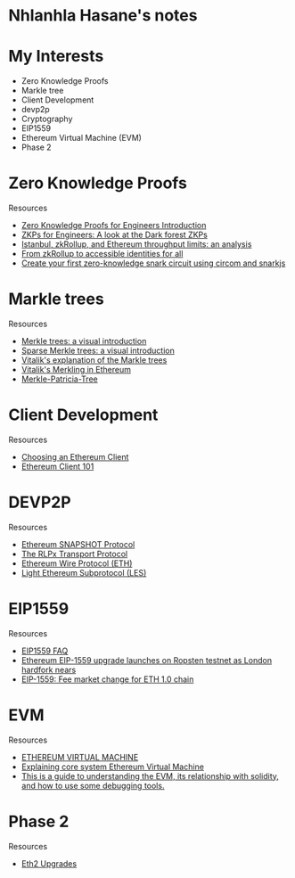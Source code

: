 # Nhlanhla Hasane's notes
    
# My Interests
- Zero Knowledge Proofs 
- Markle tree
- Client Development
- devp2p
- Cryptography
- EIP1559
- Ethereum Virtual Machine (EVM)
- Phase 2

# Zero Knowledge Proofs 
  Resources
  
  -  [Zero Knowledge Proofs for Engineers Introduction](https://blog.zkga.me/intro-to-zksnarks)
  -  [ZKPs for Engineers: A look at the Dark forest ZKPs](https://blog.zkga.me/df-init-circuit)
  -  [Istanbul, zkRollup, and Ethereum throughput limits: an analysis](https://blog.iden3.io/istanbul-zkrollup-ethereum-throughput-limits-analysis.html)
  -  [From zkRollup to accessible identities for all](https://blog.iden3.io/zkrollup-to-universal-identities.html)
  -  [Create your first zero-knowledge snark circuit using circom and snarkjs](https://blog.iden3.io/first-zk-proof.html)

# Markle trees
  Resources 
   - [Merkle trees: a visual introduction](https://blog.iden3.io/merkle-trees-visual-introduction.html)
   - [Sparse Merkle trees: a visual introduction](https://blog.iden3.io/sparse-merkle-trees-visual-introduction.html)
   - [Vitalik's explanation of the Markle trees](https://vitalik.ca/general/2021/06/18/verkle.html)
   - [Vitalik's Merkling in Ethereum](https://blog.ethereum.org/2015/11/15/merkling-in-ethereum/)
   - [Merkle-Patricia-Tree](https://hackmd.io/@Nhlanhla/SkGDJZB0d)

# Client Development 
   Resources 
  - [Choosing an Ethereum Client](https://www.trufflesuite.com/docs/truffle/reference/choosing-an-ethereum-client)
  - [Ethereum Client 101](https://medium.com/@eth.anBennett/ethereum-clients-101-beginner-geth-parity-full-node-light-client-4bbd87bf1dee)

# DEVP2P
  Resources
  - [Ethereum SNAPSHOT Protocol](https://hackmd.io/@Nhlanhla/Bykc2YXGY)
  - [The RLPx Transport Protocol](https://hackmd.io/@Nhlanhla/SJv3wnhMK)
  - [Ethereum Wire Protocol (ETH)](https://hackmd.io/@Nhlanhla/HkIHa9r7K)
  - [Light Ethereum Subprotocol (LES)](https://hackmd.io/@Nhlanhla/Bk0dDeJ4Y)

# EIP1559
  Resources 
  - [EIP1559 FAQ](https://notes.ethereum.org/@vbuterin/eip-1559-faq)
  - [Ethereum EIP-1559 upgrade launches on Ropsten testnet as London hardfork nears](https://www.fxstreet.com/amp/cryptocurrencies/news/ethereum-eip-1559-upgrade-launches-on-ropsten-testnet-as-london-hardfork-nears-202106250248)
  - [EIP-1559: Fee market change for ETH 1.0 chain](https://eips.ethereum.org/EIPS/eip-1559)
  
# EVM
  Resources 
  - [ETHEREUM VIRTUAL MACHINE](https://ethereum.org/en/developers/docs/evm/)
  - [Explaining core system Ethereum Virtual Machine](https://hackmd.io/@Nhlanhla/SyIOqbUyK)
  - [This is a guide to understanding the EVM, its relationship with solidity, and how to use some debugging tools.](https://hackmd.io/@Nhlanhla/BJVHIOibt)
# Phase 2
  Resources 
  - [Eth2 Upgrades](https://ethereum.org/en/eth2/)
  
  
